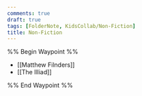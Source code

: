 ```yaml
---
comments: true
draft: true
tags: [FolderNote, KidsCollab/Non-Fiction]
title: Non-Fiction
---
```

%% Begin Waypoint %%

- [[Matthew Filnders]]
- [[The Illiad]]

%% End Waypoint %%
